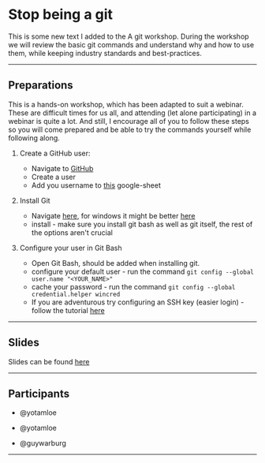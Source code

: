 # Stop being a git
This is some new text I added to the 
A git workshop.
During the workshop we will review the basic git commands and understand why and how to use them,
while keeping industry standards and best-practices.

---

## Preparations

This is a hands-on workshop, which has been adapted to suit a webinar.
These are difficult times for us all, and attending (let alone participating) in a webinar is quite a lot.
And still, I encourage all of you to follow these steps so you will come prepared and be able to try the commands yourself while following along.

1. Create a GitHub user:

   - Navigate to [GitHub](https://github.com/join)
   - Create a user
   - Add you username to [this](https://docs.google.com/spreadsheets/d/1R_E1-9csNvyTKy9Y5QXo4OAEp45XcPxFzDwfp6zedtk/edit?usp=sharing) google-sheet

2. Install Git

   - Navigate [here](https://git-scm.com/downloads), for windows it might be better [here](https://gitforwindows.org/)
   - install - make sure you install git bash as well as git itself, the rest of the options aren't crucial

3. Configure your user in Git Bash
   - Open Git Bash, should be added when installing git.
   - configure your default user - run the command `git config --global user.name "<YOUR_NAME>"`
   - cache your password - run the command `git config --global credential.helper wincred`
   - If you are adventurous try configuring an SSH key (easier login) - follow the tutorial [here](https://help.github.com/en/github/authenticating-to-github/connecting-to-github-with-ssh)

---

## Slides

Slides can be found [here](https://slides.com/guywarburg/stop-being-a-git)

---

## Participants
- @yotamloe
- @yotamloe

- @guywarburg
---
